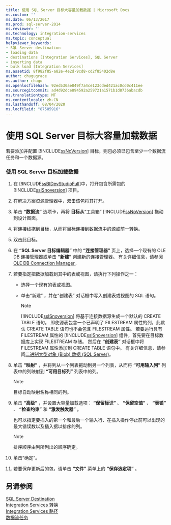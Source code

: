 ```yaml
---
title: 使用 SQL Server 目标大容量加载数据 | Microsoft Docs
ms.custom: ''
ms.date: 06/13/2017
ms.prod: sql-server-2014
ms.reviewer: ''
ms.technology: integration-services
ms.topic: conceptual
helpviewer_keywords:
- SQL Server destination
- loading data
- destinations [Integration Services], SQL Server
- inserting data
- bulk load [Integration Services]
ms.assetid: 8f982f85-a82e-4e2d-9cd8-cd2f85402d8e
author: chugugrace
ms.author: chugu
ms.openlocfilehash: 92ed530ae849f7a4ce123cded421ac0cd0c411ee
ms.sourcegitcommit: ad4d92dce894592a259721a1571b1d8736abacdb
ms.translationtype: MT
ms.contentlocale: zh-CN
ms.lasthandoff: 08/04/2020
ms.locfileid: "87585916"
---
```

# <a name="bulk-load-data-by-using-the-sql-server-destination"></a>使用 SQL Server 目标大容量加载数据
  若要添加并配置 [!INCLUDE[ssNoVersion](../../includes/ssnoversion-md.md)] 目标，则包必须已包含至少一个数据流任务和一个数据源。  
  
### <a name="to-load-data-using-a-sql-server-destination"></a>使用 SQL Server 目标加载数据  
  
1.  在 [!INCLUDE[ssBIDevStudioFull](../../includes/ssbidevstudiofull-md.md)]中，打开包含所需包的 [!INCLUDE[ssISnoversion](../../includes/ssisnoversion-md.md)] 项目。  
  
2.  在解决方案资源管理器中，双击该包将其打开。  
  
3.  单击 **“数据流”** 选项卡，再将 **目标从**“工具箱” [!INCLUDE[ssNoVersion](../../includes/ssnoversion-md.md)] 拖动到设计图面。  
  
4.  将连接线拖到目标，从而将目标连接到数据流中的源或前一转换。  
  
5.  双击此目标。  
  
6.  在 **“SQL Server 目标编辑器”** 中的 **“连接管理器”** 页上，选择一个现有的 OLE DB 连接管理器或单击 **“新建”** 创建新的连接管理器。 有关详细信息，请参阅 [OLE DB Connection Manager](../connection-manager/ole-db-connection-manager.md)。  
  
7.  若要指定把数据加载到其中的表或视图，请执行下列操作之一：  
  
    -   选择一个现有的表或视图。  
  
    -   单击“新建”  ，并在“创建表”  对话框中写入创建表或视图的 SQL 语句。  
  
        > [!NOTE]  
        >  [!INCLUDE[ssISnoversion](../../includes/ssisnoversion-md.md)] 将基于连接数据源生成一个默认的 CREATE TABLE 语句。 即使源表包含一个已声明了 FILESTREAM 属性的列，此默认 CREATE TABLE 语句也不会包含 FILESTREAM 属性。 若要运行具有 FILESTREAM 属性的 [!INCLUDE[ssISnoversion](../../includes/ssisnoversion-md.md)] 组件，首先要在目标数据库上实现 FILESTREAM 存储。 然后在 **“创建表”** 对话框中将 FILESTREAM 属性添加到 CREATE TABLE 语句中。 有关详细信息，请参阅[二进制大型对象 (Blob) 数据 (SQL Server)](../../relational-databases/blob/binary-large-object-blob-data-sql-server.md)。  
  
8.  单击 **“映射”** ，并将列从一个列表拖动到另一个列表，从而将 **“可用输入列”** 列表中的列映射到 **“可用目标列”** 列表中的列。  
  
    > [!NOTE]  
    >  目标自动映射名称相同的列。  
  
9. 单击 **“高级”** ，并设置大容量加载选项： **“保留标识”** 、 **“保留空值”** 、 **“表锁”** 、 **“检查约束”** 和 **“激发触发器”** 。  
  
     也可以指定要插入的第一个和最后一个输入行、在插入操作停止前可以出现的最大错误数以及插入据以排序的列。  
  
    > [!NOTE]  
    >  排序顺序由列所列出的顺序确定。  
  
10. 单击“确定”。   
  
11. 若要保存更新后的包，请单击 **“文件”** 菜单上的 **“保存选定项”** 。  
  
## <a name="see-also"></a>另请参阅  
 [SQL Server Destination](sql-server-destination.md)   
 [Integration Services 转换](transformations/integration-services-transformations.md)   
 [Integration Services 路径](integration-services-paths.md)   
 [数据流任务](../control-flow/data-flow-task.md)  
  
  
